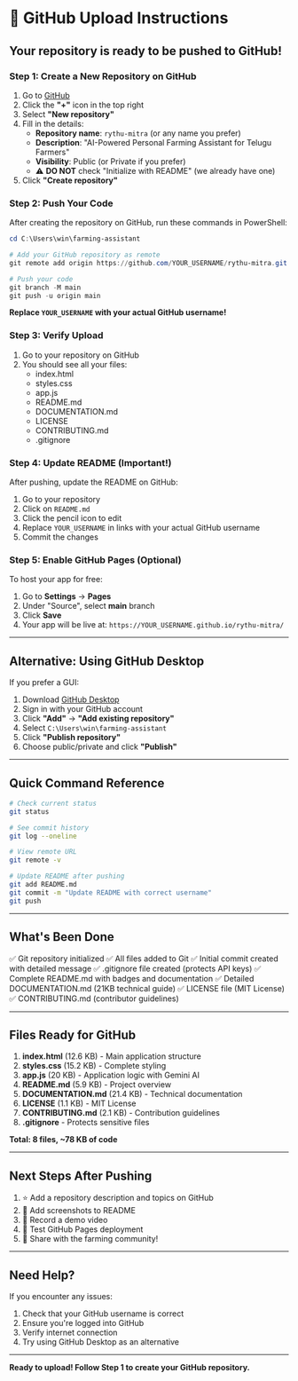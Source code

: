 # 🚀 GitHub Upload Instructions

## Your repository is ready to be pushed to GitHub!

### Step 1: Create a New Repository on GitHub

1. Go to [GitHub](https://github.com)
2. Click the **"+"** icon in the top right
3. Select **"New repository"**
4. Fill in the details:
   - **Repository name**: `rythu-mitra` (or any name you prefer)
   - **Description**: "AI-Powered Personal Farming Assistant for Telugu Farmers"
   - **Visibility**: Public (or Private if you prefer)
   - ⚠️ **DO NOT** check "Initialize with README" (we already have one)
5. Click **"Create repository"**

### Step 2: Push Your Code

After creating the repository on GitHub, run these commands in PowerShell:

```powershell
cd C:\Users\win\farming-assistant

# Add your GitHub repository as remote
git remote add origin https://github.com/YOUR_USERNAME/rythu-mitra.git

# Push your code
git branch -M main
git push -u origin main
```

**Replace `YOUR_USERNAME` with your actual GitHub username!**

### Step 3: Verify Upload

1. Go to your repository on GitHub
2. You should see all your files:
   - index.html
   - styles.css
   - app.js
   - README.md
   - DOCUMENTATION.md
   - LICENSE
   - CONTRIBUTING.md
   - .gitignore

### Step 4: Update README (Important!)

After pushing, update the README on GitHub:

1. Go to your repository
2. Click on `README.md`
3. Click the pencil icon to edit
4. Replace `YOUR_USERNAME` in links with your actual GitHub username
5. Commit the changes

### Step 5: Enable GitHub Pages (Optional)

To host your app for free:

1. Go to **Settings** → **Pages**
2. Under "Source", select **main** branch
3. Click **Save**
4. Your app will be live at: `https://YOUR_USERNAME.github.io/rythu-mitra/`

---

## Alternative: Using GitHub Desktop

If you prefer a GUI:

1. Download [GitHub Desktop](https://desktop.github.com/)
2. Sign in with your GitHub account
3. Click **"Add"** → **"Add existing repository"**
4. Select `C:\Users\win\farming-assistant`
5. Click **"Publish repository"**
6. Choose public/private and click **"Publish"**

---

## Quick Command Reference

```bash
# Check current status
git status

# See commit history
git log --oneline

# View remote URL
git remote -v

# Update README after pushing
git add README.md
git commit -m "Update README with correct username"
git push
```

---

## What's Been Done

✅ Git repository initialized
✅ All files added to Git
✅ Initial commit created with detailed message
✅ .gitignore file created (protects API keys)
✅ Complete README.md with badges and documentation
✅ Detailed DOCUMENTATION.md (21KB technical guide)
✅ LICENSE file (MIT License)
✅ CONTRIBUTING.md (contributor guidelines)

---

## Files Ready for GitHub

1. **index.html** (12.6 KB) - Main application structure
2. **styles.css** (15.2 KB) - Complete styling
3. **app.js** (20 KB) - Application logic with Gemini AI
4. **README.md** (5.9 KB) - Project overview
5. **DOCUMENTATION.md** (21.4 KB) - Technical documentation
6. **LICENSE** (1.1 KB) - MIT License
7. **CONTRIBUTING.md** (2.1 KB) - Contribution guidelines
8. **.gitignore** - Protects sensitive files

**Total: 8 files, ~78 KB of code**

---

## Next Steps After Pushing

1. ⭐ Add a repository description and topics on GitHub
2. 📸 Add screenshots to README
3. 🎥 Record a demo video
4. 📱 Test GitHub Pages deployment
5. 📢 Share with the farming community!

---

## Need Help?

If you encounter any issues:
1. Check that your GitHub username is correct
2. Ensure you're logged into GitHub
3. Verify internet connection
4. Try using GitHub Desktop as an alternative

---

**Ready to upload! Follow Step 1 to create your GitHub repository.**
